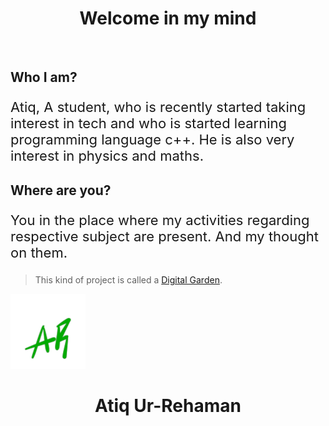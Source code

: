 <h1 align="center">Welcome in my mind</h1>
<br/>

## Who I am?

<p style="font-size:22px;">Atiq, A student, who  is recently started taking interest in tech and who is started learning programming language c++. He is also very interest in physics and maths.</p>

## Where are you?

<p style="font-size:22px;">
You in the place where my activities regarding respective subject are present. And my thought on them.
</p>

> This kind of project is called a <span style="color:#00aa00;"><a href="https://joelhooks.com/digital-garden" target="_blank">Digital Garden</a></span>.

![Hello](../assets/images/logox.png)
<h1 align="center">
  Atiq Ur-Rehaman
</h1>
